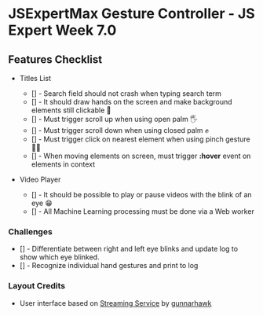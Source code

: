 # JSExpertMax Gesture Controller - JS Expert Week 7.0

## Features Checklist
- Titles List
  - [] - Search field should not crash when typing search term
  - [] - It should draw hands on the screen and make background elements still clickable 🙌
  - [] - Must trigger scroll up when using open palm 🖐
  - [] - Must trigger scroll down when using closed palm ✊
  - [] - Must trigger click on nearest element when using pinch gesture 🤏🏻
  - [] - When moving elements on screen, must trigger **:hover** event on elements in context

- Video Player
  - [] - It should be possible to play or pause videos with the blink of an eye 😁
  - [] - All Machine Learning processing must be done via a Web worker

### Challenges
- [] - Differentiate between right and left eye blinks and update log to show which eye blinked.
- [] - Recognize individual hand gestures and print to log

### Layout Credits
- User interface based on [Streaming Service](https://codepen.io/Gunnarhawk/pen/vYJEwoM) by [gunnarhawk](https://github.com/Gunnarhawk)
